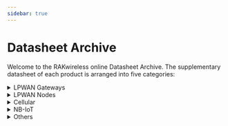 ```yaml
---
sidebar: true
---
```


# Datasheet Archive

Welcome to the RAKwireless online Datasheet Archive. The supplementary datasheet of each product is arranged into five categories:

<details>
<summary>LPWAN Gateways</summary>
<br>
<li><a href="/en-us/datasheet/rak831/#rak831-lpwan-gateway-concentrator">RAK831 LPWAN Gateway Concentrator</a></li>
<li><a href="/en-us/datasheet/rak833/#rak833-lpwan-gateway-concentrator-module">RAK833 LPWAN Gateway Concentrator Module</a></li>
<li><a href="/en-us/datasheet/rak2245-pihat/#rak2245-pi-hat-lpwan-gateway-concentrator-module">RAK2245 Pi Hat - LPWAN Gateway Concentrator Module</a></li>
<li><a href="/en-us/datasheet/rak2245-stamp/#rak2245-stamp-edition-lpwan-gateway-concentrator-module">RAK2245 Stamp Edition - LPWAN Gateway Concentrator Module</a></li>
<li><a href="/en-us/datasheet/rak2247/#rak2247-lpwan-gateway-concentrator-module">RAK2247 LPWAN Gateway Concentrator Module</a></li>
<li><a href="/en-us/datasheet/rak2287/#rak2287-wislink-lpwan-gateway-module">RAK2287 WisLink- LPWAN Gateway Module</a></li>
<li><a href="/en-us/datasheet/rak7240/#rak7240-outdoor-lpwan-gateway">RAK7240 Outdoor LPWAN Gateway</a></li>
<li><a href="/en-us/datasheet/rak7243c/#rak7243c-pilot-gateway">RAK7243C Pilot Gateway</a></li>
<li><a href="/en-us/datasheet/rak7244c/#rak7244c-lpwan-developer-gateway">RAK7244C LPWAN Developer Gateway</a></li>
<li><a href="/en-us/datasheet/rak7246g/#rak7246g-lpwan-developer-gateway">RAK7246G LPWAN Developer Gateway</a></li>
<li><a href="/en-us/datasheet/rak7249/#rak7249-macro-outdoor-gateway">RAK7249 Macro Outdoor Gateway</a></li>
<li><a href="/en-us/datasheet/rak7258/#rak7258-micro-gateway">RAK7258 Micro Gateway</a></li> 
</br>
</details>

<details>
<summary>LPWAN Nodes</summary>
<br>
<li><a href="/en-us/datasheet/rak811-breakout-module/#rak811-lpwan-breakout-module">RAK811 LPWAN Breakout Module</a></li>
<li><a href="/en-us/datasheet/rak811/#rak811-lpwan-module">RAK811 LPWAN Module</a></li>
<li><a href="/en-us/datasheet/rak813/#rak813-ble-lora®">RAK813 BLE+LoRa®</a></li>
<li><a href="/en-us/datasheet/rak815/#rak815-hybrid-location-tracker">RAK815 Hybrid Location Tracker</a></li>
<li><a href=/en-us/datasheet/rak4200-breakout-module/#rak4200-breakout-module>RAK4200 Breakout Module</a></li>
<li><a href="/en-us/datasheet/rak4200/#rak4200-lpwan-module">RAK4200 LPWAN Module</a></li>
<li><a href="/en-us/datasheet/rak4260/#rak4260-wisduo-lpwan-module">RAK4260 WisDuo LPWAN Module</a></li>
<li><a href="/en-us/datasheet/rak4600/#rak4600-lpwan-module">RAK4600 LPWAN Module</a></li>
<li><a href="/en-us/datasheet/rak5205/#rak5205-wistrio-lpwan-tracker">RAK5205 WisTrio LPWAN Tracker</a></li>
<li><a href="/en-us/datasheet/rak7200/#rak7200-lpwan-tracker">RAK7200 LPWAN Tracker</a></li>
<li><a href="/en-us/datasheet/rak7204/#rak7204-lpwan-environmental-sensor">RAK7204 LPWAN Environmental Sensor</a></li>
<li><a href="/en-us/datasheet/rak7431/#rak7431-rs485-to-lorawan®-converter">RAK7431 - RS485 to LoRaWAN® Converter</a></li>
</br>
</details>

<details>
<summary>Cellular</summary>
<br>
<li><a href="/en-us/datasheet/rak2013/#rak2013-cellular">RAK2013 Cellular</a></li>
</br>
</details>

<details>
<summary>NB-IoT</summary>
<br>
<li><a href="/en-us/datasheet/rak5010/#rak5010-wistrio-nb-iot-tracker">RAK5010 WisTrio NB-IoT Tracker</a></li>
<li><a href="/en-us/datasheet/rak8212/#rak8212-itracker-pro">RAK8212 iTracker Pro</a></li>
</br>
</details>

<details>
<summary>Others</summary>
<br>
<li><a href="/en-us/datasheet/rak9003-poe-hat/#rak9003-poe-hat">RAK9003 PoE HAT</a></li>
</br>
</details>

